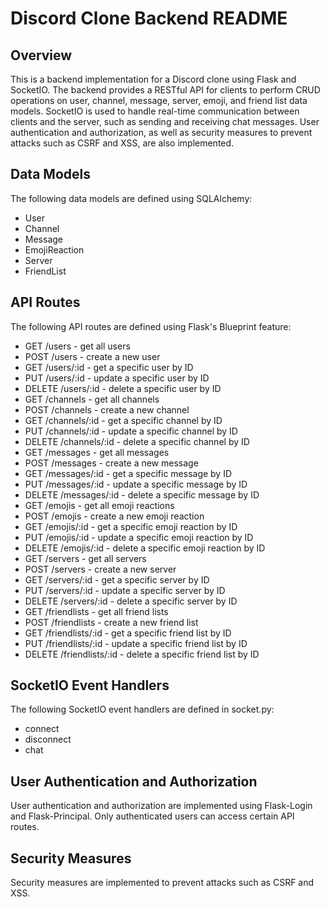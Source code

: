 # Discord Clone Backend README

## Overview

This is a backend implementation for a Discord clone using Flask and SocketIO. The backend provides a RESTful API for clients to perform CRUD operations on user, channel, message, server, emoji, and friend list data models. SocketIO is used to handle real-time communication between clients and the server, such as sending and receiving chat messages. User authentication and authorization, as well as security measures to prevent attacks such as CSRF and XSS, are also implemented.

## Data Models

The following data models are defined using SQLAlchemy:

* User
* Channel
* Message
* EmojiReaction
* Server
* FriendList

## API Routes

The following API routes are defined using Flask's Blueprint feature:

* GET /users - get all users
* POST /users - create a new user
* GET /users/:id - get a specific user by ID
* PUT /users/:id - update a specific user by ID
* DELETE /users/:id - delete a specific user by ID
* GET /channels - get all channels
* POST /channels - create a new channel
* GET /channels/:id - get a specific channel by ID
* PUT /channels/:id - update a specific channel by ID
* DELETE /channels/:id - delete a specific channel by ID
* GET /messages - get all messages
* POST /messages - create a new message
* GET /messages/:id - get a specific message by ID
* PUT /messages/:id - update a specific message by ID
* DELETE /messages/:id - delete a specific message by ID
* GET /emojis - get all emoji reactions
* POST /emojis - create a new emoji reaction
* GET /emojis/:id - get a specific emoji reaction by ID
* PUT /emojis/:id - update a specific emoji reaction by ID
* DELETE /emojis/:id - delete a specific emoji reaction by ID
* GET /servers - get all servers
* POST /servers - create a new server
* GET /servers/:id - get a specific server by ID
* PUT /servers/:id - update a specific server by ID
* DELETE /servers/:id - delete a specific server by ID
* GET /friendlists - get all friend lists
* POST /friendlists - create a new friend list
* GET /friendlists/:id - get a specific friend list by ID
* PUT /friendlists/:id - update a specific friend list by ID
* DELETE /friendlists/:id - delete a specific friend list by ID


## SocketIO Event Handlers

The following SocketIO event handlers are defined in socket.py:

* connect
* disconnect
* chat

## User Authentication and Authorization
User authentication and authorization are implemented using Flask-Login and Flask-Principal. Only authenticated users can access certain API routes.

## Security Measures
Security measures are implemented to prevent attacks such as CSRF and XSS.

